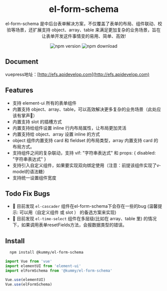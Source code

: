<h1 align="center">el-form-schema</h1>

<p align="center">el-form-schema 是中后台表单解决方案，不仅覆盖了表单的布局、组件联动、校验等场景，还扩展支持 object、array、table 来满足更加复杂的业务场景，旨在让表单开发这件事情变的易用、简单、高效!</p>

<p align="center">
  <img src="https://img.shields.io/npm/v/@kummy/el-form-schema.svg?style=flat" alt="npm version" />
  <img src="https://img.shields.io/npm/dt/@kummy/el-form-schema.svg?style=flat&color=63ba83" alt="npm download" />
</p>

## Document
vuepress地址：[http://efs.apidevelop.com](http://efs.apidevelop.com)

## Features

- 支持 element-ui 所有的表单组件
- 内置支持 object、array、table，可以高效解决更多复杂的业务场景（此处应该有掌声👏）
- 内置支持 slot 的插槽方式
- 内置支持给组件设置 inline 行内布局属性，让布局更加灵活
- 内置支持给 object、array 设置 inline 的方式
- object 组件内置支持 card 和 fieldset 的布局类型，array 内置支持 card 的布局方式。
- 支持组件之间的复杂联动，支持 vif: "字符串表达式" 和 props: { disabled: "字符串表达式" }
- 支持引入自定义组件，如果要实现双向绑定使用（注意：前提该组件实现了v-model的语法糖）
- 支持统一设置组件宽度

## Todo Fix Bugs
- 🐛 目前发现 `el-cascader` 组件在el-form-schema下会存在一些的bug (温馨提示: 可以用（自定义组件 或 slot ） 的备选方案来实现)
- 🐛 目前发现 `el-time-select` 组件在多层级(比如在 array、table 里) 的情况下，如果调用表单resetFields方法，会报数据类型的错误。

## Install

```bash
  npm install @kummy/el-form-schema
```

```js
import Vue from 'vue'
import elementUI from 'element-ui'
import elFormSchema from '@kummy/el-form-schema'

Vue.use(elementUI)
Vue.use(elFormSchema)
```